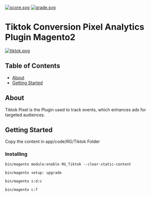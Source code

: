 [![score.svg](https://api.codiga.io/project/32644/score/svg)](https://api.codiga.io/project/32644/score/svg)
[![grade.svg](https://api.codiga.io/project/32644/status/svg)](https://api.codiga.io/project/32644/status/svg)
# Tiktok Conversion Pixel Analytics Plugin Magento2
[![tiktok.png](https://i.postimg.cc/gj4ck3wt/tiktok.png)](https://postimg.cc/fStQ8tfY)
## Table of Contents

- [About](#about)
- [Getting Started](#getting_started)

## About <a name = "about"></a>

Tiktok Pixel is the Plugin used to track events, which enhances ads for targeted audiences.

## Getting Started <a name = "getting_started"></a>

Copy the content in app/code/RG/Tiktok  Folder


### Installing

```
bin/magento module:enable RG_Tiktok --clear-static-content

bin/magento setup: upgrade

bin/magento s:d:c

bin/magento c:f

```



